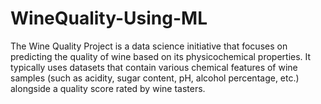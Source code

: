 # WineQuality-Using-ML
The Wine Quality Project is a data science initiative that focuses on predicting the quality of wine based on its physicochemical properties. It typically uses datasets that contain various chemical features of wine samples (such as acidity, sugar content, pH, alcohol percentage, etc.) alongside a quality score rated by wine tasters.
